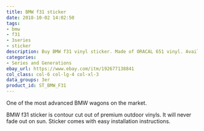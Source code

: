 ```yaml
---
title: BMW f31 sticker
date: 2018-10-02 14:02:50
tags:
- bmw
- f31
- 3series
- sticker
description: Buy BMW f31 vinyl sticker. Made of ORACAL 651 vinyl. Available in different colors.
categories:
- Series and Generations
ebay_url: https://www.ebay.com/itm/192677138841
col_class: col-6 col-lg-4 col-xl-3
data_groups: 3er
product_id: ST_BMW_F31
---
```


One of the most advanced BMW wagons on the market.

<!-- more -->
<!-- {% asset_img content-image bmw-f31-sticker.jpg 500 500 'BMW f31 bumper window sticker sport stance style decal"BMW f31 bumper window sticker sport stance style decal"' %} -->

BMW f31 sticker is contour cut out of premium outdoor vinyls. It will never fade out on sun. Sticker comes with easy installation instructions. 
